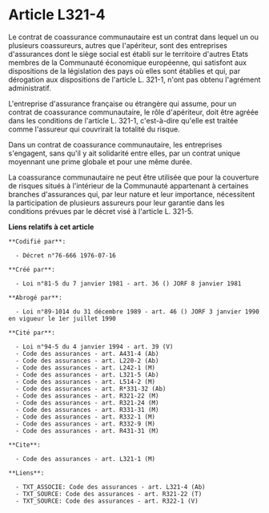 # Article L321-4

Le contrat de coassurance communautaire est un contrat dans lequel un ou plusieurs coassureurs, autres que l'apériteur, sont
des entreprises d'assurances dont le siège social est établi sur le territoire d'autres Etats membres de la Communauté
économique européenne, qui satisfont aux dispositions de la législation des pays où elles sont établies et qui, par
dérogation aux dispositions de l'article L. 321-1, n'ont pas obtenu l'agrément administratif.

L'entreprise d'assurance française ou étrangère qui assume, pour un contrat de coassurance communautaire, le rôle
d'apériteur, doit être agréée dans les conditions de l'article L. 321-1, c'est-à-dire qu'elle est traitée comme l'assureur
qui couvrirait la totalité du risque.

Dans un contrat de coassurance communautaire, les entreprises s'engagent, sans qu'il y ait solidarité entre elles, par un
contrat unique moyennant une prime globale et pour une même durée.

La coassurance communautaire ne peut être utilisée que pour la couverture de risques situés à l'intérieur de la Communauté
appartenant à certaines branches d'assurances qui, par leur nature et leur importance, nécessitent la participation de
plusieurs assureurs pour leur garantie dans les conditions prévues par le décret visé à l'article L. 321-5.

**Liens relatifs à cet article**

	**Codifié par**:

	  - Décret n°76-666 1976-07-16

	**Créé par**:

	  - Loi n°81-5 du 7 janvier 1981 - art. 36 () JORF 8 janvier 1981

	**Abrogé par**:

	  - Loi n°89-1014 du 31 décembre 1989 - art. 46 () JORF 3 janvier 1990 en vigueur le 1er juillet 1990

	**Cité par**:

	  - Loi n°94-5 du 4 janvier 1994 - art. 39 (V)
	  - Code des assurances - art. A431-4 (Ab)
	  - Code des assurances - art. L220-2 (Ab)
	  - Code des assurances - art. L242-1 (M)
	  - Code des assurances - art. L321-5 (Ab)
	  - Code des assurances - art. L514-2 (M)
	  - Code des assurances - art. R*331-32 (Ab)
	  - Code des assurances - art. R321-22 (M)
	  - Code des assurances - art. R321-24 (M)
	  - Code des assurances - art. R331-31 (M)
	  - Code des assurances - art. R332-1 (M)
	  - Code des assurances - art. R332-9 (M)
	  - Code des assurances - art. R431-31 (M)

	**Cite**:

	  - Code des assurances - art. L321-1 (M)

	**Liens**:

	  - TXT_ASSOCIE: Code des assurances - art. L321-4 (Ab)
	  - TXT_SOURCE: Code des assurances - art. R321-22 (T)
	  - TXT_SOURCE: Code des assurances - art. R322-1 (V)
